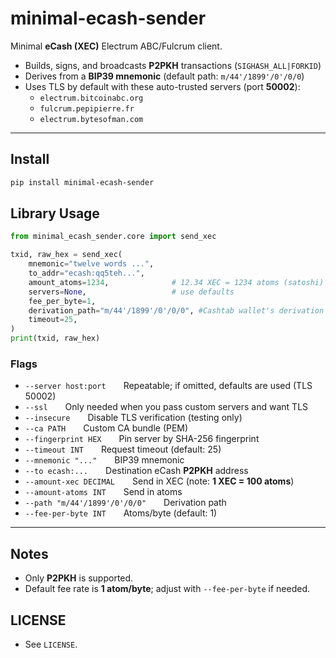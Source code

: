 # minimal-ecash-sender

Minimal **eCash (XEC)** Electrum ABC/Fulcrum client.

- Builds, signs, and broadcasts **P2PKH** transactions (`SIGHASH_ALL|FORKID`)
- Derives from a **BIP39 mnemonic** (default path: `m/44'/1899'/0'/0/0`)
- Uses TLS by default with these auto-trusted servers (port **50002**):
  - `electrum.bitcoinabc.org`
  - `fulcrum.pepipierre.fr`
  - `electrum.bytesofman.com`

---

## Install

```bash
pip install minimal-ecash-sender
```

## Library Usage

```python
from minimal_ecash_sender.core import send_xec

txid, raw_hex = send_xec(
    mnemonic="twelve words ...",
    to_addr="ecash:qq5teh...",
    amount_atoms=1234,              # 12.34 XEC = 1234 atoms (satoshi)
    servers=None,                   # use defaults
    fee_per_byte=1,
    derivation_path="m/44'/1899'/0'/0/0", #Cashtab wallet's derivation path
    timeout=25,
)
print(txid, raw_hex)
```
### Flags

- `--server host:port`  Repeatable; if omitted, defaults are used (TLS 50002)
- `--ssl`  Only needed when you pass custom servers and want TLS
- `--insecure`  Disable TLS verification (testing only)
- `--ca PATH`  Custom CA bundle (PEM)
- `--fingerprint HEX`  Pin server by SHA-256 fingerprint
- `--timeout INT`  Request timeout (default: 25)
- `--mnemonic "..."`  BIP39 mnemonic
- `--to ecash:...`  Destination eCash **P2PKH** address
- `--amount-xec DECIMAL`  Send in XEC (note: **1 XEC = 100 atoms**)
- `--amount-atoms INT`  Send in atoms
- `--path "m/44'/1899'/0'/0/0"`  Derivation path
- `--fee-per-byte INT`  Atoms/byte (default: 1)
---

## Notes

- Only **P2PKH** is supported.
- Default fee rate is **1 atom/byte**; adjust with `--fee-per-byte` if needed.

## LICENSE
- See `LICENSE`.

